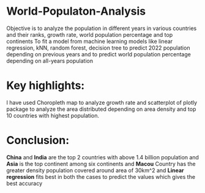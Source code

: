 # World-Populaton-Analysis
Objective is to analyze the population in different years in various countries and their ranks, growth rate, world population percentage and top continents
To fit a model from machine learning models like linear regression, kNN, random forest, decision tree to predict 2022 population depending on previous years and to predict world population percentage depending on all-years population 
# Key highlights:
I have used Choropleth map to analyze growth rate and scatterplot of plotly package to analyze the area distributed depending on area density and top 10 countries with highest population.
# Conclusion:
**China** and **India** are the top 2 countries with above 1.4 billion population and **Asia** is the top continent among six continents and **Macou** Country has the greater density population covered around area of 30km^2 
and **Linear regression** fits best in both the cases to predict the values which gives the best accuracy
